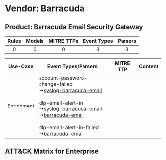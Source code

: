 Vendor: Barracuda
=================
Product: Barracuda Email Security Gateway
-----------------------------------------
| Rules | Models | MITRE TTPs | Event Types | Parsers |
|:-----:|:------:|:----------:|:-----------:|:-------:|
|   0   |   0    |     0      |      3      |    3    |

|  Use-Case  | Event Types/Parsers    | MITRE TTP | Content    |
|:----------:| ---- | --------- | ---- |
| Enrichment |  account-password-change-failed<br> ↳[syslog-barracuda-email](Ps/pC_syslogbarracudaemail.md)<br><br> dlp-email-alert-in<br> ↳[syslog-barracuda-email](Ps/pC_syslogbarracudaemail.md)<br> ↳[barracuda-email](Ps/pC_barracudaemail.md)<br><br> dlp-email-alert-in-failed<br> ↳[barracuda-email](Ps/pC_barracudaemail.md)<br> |    | [](RM/r_m_barracuda_barracuda_email_security_gateway_Enrichment.md) |

ATT&CK Matrix for Enterprise
----------------------------
